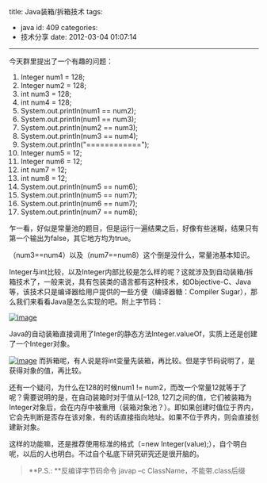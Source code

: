 title: Java装箱/拆箱技术
tags:
  - java
id: 409
categories:
  - 技术分享
date: 2012-03-04 01:07:14
---

今天群里提出了一个有趣的问题：
<!--more--><div class="dp-highlighter">   <div class="bar"></div>    

1.  <span><span>Integer num1 = </span><span class="number">128</span><span>;&#160;&#160; </span></span>
2.  <span>Integer num2 = </span><span class="number">128</span><span>;&#160;&#160; </span></span>
3.  <span></span><span class="keyword">int</span><span> num3 = </span><span class="number">128</span><span>;&#160;&#160; </span></span>
4.  <span></span><span class="keyword">int</span><span> num4 = </span><span class="number">128</span><span>;&#160;&#160; </span></span>
5.  <span>System.out.println(num1 == num2);&#160;&#160; </span>
6.  <span>System.out.println(num1 == num3);&#160;&#160; </span>
7.  <span>System.out.println(num2 == num3);&#160;&#160; </span>
8.  <span>System.out.println(num3 == num4);&#160;&#160; </span>
9.  <span>System.out.println(</span><span class="string">&quot;============&quot;</span><span>);&#160;&#160; </span></span>
10.  <span>Integer num5 = </span><span class="number">12</span><span>;&#160;&#160; </span></span>
11.  <span>Integer num6 = </span><span class="number">12</span><span>;&#160;&#160; </span></span>
12.  <span></span><span class="keyword">int</span><span> num7 = </span><span class="number">12</span><span>;&#160;&#160; </span></span>
13.  <span></span><span class="keyword">int</span><span> num8 = </span><span class="number">12</span><span>;&#160;&#160; </span></span>
14.  <span>System.out.println(num5 == num6);&#160;&#160; </span>
15.  <span>System.out.println(num5 == num7);&#160;&#160; </span>
16.  <span>System.out.println(num6 == num7);&#160;&#160; </span>
17.  <span>System.out.println(num7 == num8);&#160; </span> </div>  

乍一看，好似是常量池的题目，但是运行一遍结果之后，好像有些迷糊，结果只有第一个输出为false，其它地方均为true。

（num3==num4）以及（num7==num8）这个倒是没什么，常量池基本知识。

Integer与int比较，以及Integer内部比较是怎么样的呢？这就涉及到自动装箱/拆箱技术了，一般来说，具有包装类的语言都有这种技术，如Objective-C、Java等，该技术只是编译器给用户提供的一些方便（编译器糖：Compiler Sugar），那么我们来看看Java是怎么实现的吧。附上字节码：

[![image](http://www.hongweiyi.com/wp-content/uploads/2012/03/image_thumb.png "image")](http://www.hongweiyi.com/wp-content/uploads/2012/03/image.png) 

Java的自动装箱直接调用了Integer的静态方法Integer.valueOf，实质上还是创建了一个Integer对象。

[![image](http://www.hongweiyi.com/wp-content/uploads/2012/03/image_thumb1.png "image")](http://www.hongweiyi.com/wp-content/uploads/2012/03/image1.png) 而拆箱呢，有人说是将int变量先装箱，再比较。但是字节码说明了，是获得对象的值，再比较。

还有一个疑问，为什么在128的时候num1 != num2，而改一个常量12就等于了呢？需要说明的是，在自动装箱时对于值从[–128, 127]之间的值，它们被装箱为Integer对象后，会在内存中被重用（装箱对象池？）。即如果创建时值位于界内，它会先判断是否存在该对象，有的话直接指向地址。如果不位于界内，则会直接创建新对象。

这样的功能嘛，还是推荐使用标准的格式（=new Integer(value);），自个明白呢，以后的人也明白。不过自个私底下研究研究还是很开脑的。
  > **P.S.: **反编译字节码命令 javap –c ClassName，不能带.class后缀
